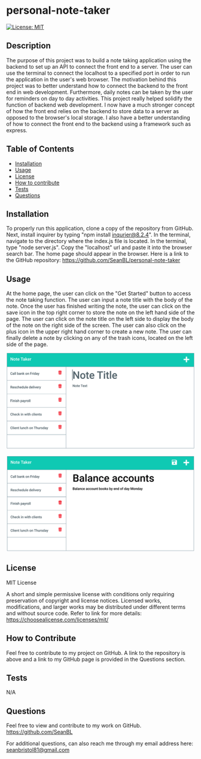 # personal-note-taker
[![License: MIT](https://img.shields.io/badge/License-MIT-yellow.svg)](https://opensource.org/licenses/MIT)

## Description
 The purpose of this project was to build a note taking application using the backend to set up an API to connect the front end to a server. The user can use the terminal to connect the localhost to a specified port in order to run the application in the user's web browser. The motivation behind this project was to better understand how to connect the backend to the front end in web development. Furthermore, daily notes can be taken by the user for reminders on day to day activities. This project really helped solidify the function of backend web development. I now have a much stronger concept of how the front end relies on the backend to store data to a server as opposed to the browser's local storage. I also have a better understanding of how to connect the front end to the backend using a framework such as express.    

 ## Table of Contents

- [Installation](#installation)
- [Usage](#usage)
- [License](#license)
- [How to contribute](#how-to-contribute)
- [Tests](#tests)
- [Questions](#questions)

## Installation
To properly run this application, clone a copy of the repository from GitHub. Next, install inquirer by typing "npm install inqurier@8.2.4". In the terminal, navigate to the directory where the index.js file is located. In the terminal, type "node server.js". Copy the "localhost" url and paste it into the browser search bar. The home page should appear in the browser. Here is a link to the GitHub repository: https://github.com/SeanBL/personal-note-taker

## Usage
At the home page, the user can click on the "Get Started" button to access the note taking function. The user can input a note title with the body of the note. Once the user has finished writing the note, the user can click on the save icon in the top right corner to store the note on the left hand side of the page. The user can click on the note title on the left side to display the body of the note on the right side of the screen. The user can also click on the plus icon in the upper right hand corner to create a new note. The user can finally delete a note by clicking on any of the trash icons, located on the left side of the page.
 
![Image of Note Taker home page with start button.](./public/assets/personal-note-taker-1.png) 

![Image of note taker application.](./public/assets/personal-note-taker-2.png) 



## License
MIT License

A short and simple permissive license with conditions only requiring preservation of copyright and license notices. Licensed works, modifications, and larger works may be distributed under different terms and without source code. Refer to link for more details: https://choosealicense.com/licenses/mit/

## How to Contribute
Feel free to contribute to my project on GitHub. A link to the repository is above and a link to my GitHub page is provided in the Questions section.

## Tests
N/A 

## Questions
Feel free to view and contribute to my work on GitHub.
https://github.com/SeanBL

For additional questions, can also reach me through my email address here:
seanbristol81@gmail.com
